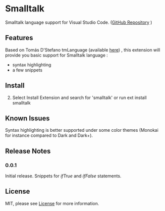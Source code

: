 # Smalltalk

Smalltalk language support for Visual Studio Code. ([GitHub Repository](https://github.com/PleasedSkin/smalltalk-vscode)
)
## Features

Based on Tomás D'Stefano tmLanguage (available [here](https://github.com/tomas-stefano/smalltalk-tmbundle/blob/master/Syntaxes)) , this extension will provide you basic support for Smalltalk language : 
* syntax highlighting 
* a few snippets

## Install

2. Select Install Extension and search for 'smalltalk' or run ext install smalltalk


## Known Issues

Syntax highlighting is better supported under some color themes (Monokai for instance compared to Dark and Dark+).


## Release Notes


### 0.0.1

Initial release. Snippets for *ifTrue* and *ifFalse* statements.


## License

MIT, please see [License](https://github.com/PleasedSkin/smalltalk-vscode/blob/master/smalltalk/LICENSE.md) for more information.